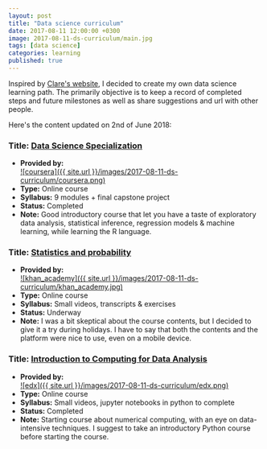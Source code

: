 ```yaml
---
layout: post
title: "Data science curriculum"
date: 2017-08-11 12:00:00 +0300
image: 2017-08-11-ds-curriculum/main.jpg
tags: [data science]
categories: learning
published: true
---
```


Inspired by [Clare's website](http://datasciencemasters.org), I decided to create my own data science learning path. The primarily objective is to keep a record of completed steps and future milestones as well as share suggestions and url with other people.

Here's the content updated on 2nd of June 2018:

### Title: [Data Science Specialization](https://www.coursera.org/specializations/jhu-data-science)
- **Provided by:**<br> [![coursera]({{ site.url }}/images/2017-08-11-ds-curriculum/coursera.png)](https://www.coursera.org/)
- **Type:** Online course
- **Syllabus:** 9 modules + final capstone project
- **Status:** Completed
- **Note:** Good introductory course that let you have a taste of exploratory data analysis, statistical inference, regression models & machine learning, while learning the R language.

### Title: [Statistics and probability](https://www.khanacademy.org/math/statistics-probability)
- **Provided by:**<br> [![khan_academy]({{ site.url }}/images/2017-08-11-ds-curriculum/khan_academy.jpg)](https://www.khanacademy.org/)
- **Type:** Online course
- **Syllabus:** Small videos, transcripts & exercises
- **Status:** Underway
- **Note:** I was a bit skeptical about the course contents, but I decided to give it a try during holidays. I have to say that both the contents and the platform were nice to use, even on a mobile device.

### Title: [Introduction to Computing for Data Analysis](https://www.edx.org/course/introduction-to-computing-for-data-analysis)
- **Provided by:**<br> [![edx]({{ site.url }}/images/2017-08-11-ds-curriculum/edx.png)](https://www.edx.org/)
- **Type:** Online course
- **Syllabus:** Small videos, jupyter notebooks in python to complete
- **Status:** Completed
- **Note:** Starting course about numerical computing, with an eye on data-intensive techniques. I suggest to take an introductory Python course before starting the course.